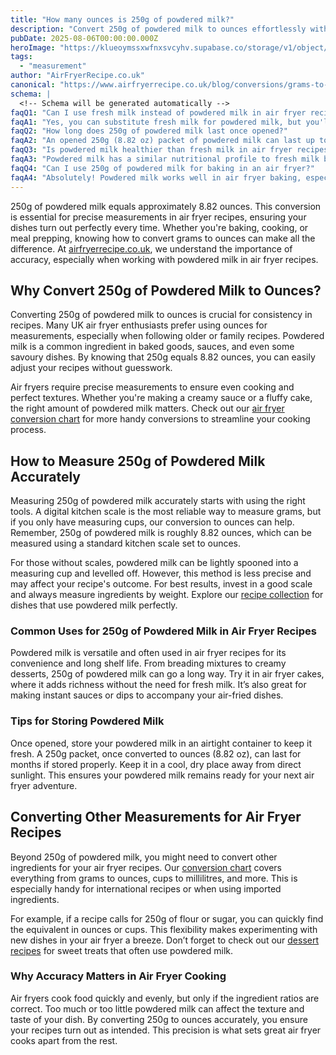 ```yaml
---
title: "How many ounces is 250g of powdered milk?"
description: "Convert 250g of powdered milk to ounces effortlessly with our simple guide. Perfect for air fryer recipes and precise measurements. Get accurate results now!"
pubDate: 2025-08-06T00:00:00.000Z
heroImage: "https://klueoymssxwfnxsvcyhv.supabase.co/storage/v1/object/public/Shmucket/how-many-ounces-is-250g-powdered-milk.webp"
tags:
  - "measurement"
author: "AirFryerRecipe.co.uk"
canonical: "https://www.airfryerrecipe.co.uk/blog/conversions/grams-to-ounces/how-many-ounces-is-250g-powdered-milk"
schema: |
  <!-- Schema will be generated automatically -->
faqQ1: "Can I use fresh milk instead of powdered milk in air fryer recipes?"
faqA1: "Yes, you can substitute fresh milk for powdered milk, but you'll need to adjust the quantities. Generally, 250g of powdered milk equals about 1 litre of fresh milk when reconstituted. For best results, refer to the specific recipe or our conversion guides at <a href=https://www.airfryerrecipe.co.uk>airfryerrecipe.co.uk</a>."
faqQ2: "How long does 250g of powdered milk last once opened?"
faqA2: "An opened 250g (8.82 oz) packet of powdered milk can last up to 3 months if stored in an airtight container in a cool, dry place. For maximum freshness, use it within a month and always check for any off smells or clumping before use."
faqQ3: "Is powdered milk healthier than fresh milk in air fryer recipes?"
faqA3: "Powdered milk has a similar nutritional profile to fresh milk but may lack some vitamins unless fortified. It’s a convenient option for air fryer recipes, especially for those who don’t use fresh milk often. However, fresh milk can offer a creamier texture in certain dishes."
faqQ4: "Can I use 250g of powdered milk for baking in an air fryer?"
faqA4: "Absolutely! Powdered milk works well in air fryer baking, especially for cakes, bread, and biscuits. Just ensure you reconstitute it properly or mix it evenly with dry ingredients. For inspiration, try our <a href=https://www.airfryerrecipe.co.uk/recipe-category/cakes>air fryer cake recipes</a> that use powdered milk."
---
```

<p>250g of powdered milk equals approximately 8.82 ounces. This conversion is essential for precise measurements in air fryer recipes, ensuring your dishes turn out perfectly every time. Whether you're baking, cooking, or meal prepping, knowing how to convert grams to ounces can make all the difference. At <a href=https://www.airfryerrecipe.co.uk>airfryerrecipe.co.uk</a>, we understand the importance of accuracy, especially when working with powdered milk in air fryer recipes.</p>

<h2>Why Convert 250g of Powdered Milk to Ounces?</h2>
<p>Converting 250g of powdered milk to ounces is crucial for consistency in recipes. Many UK air fryer enthusiasts prefer using ounces for measurements, especially when following older or family recipes. Powdered milk is a common ingredient in baked goods, sauces, and even some savoury dishes. By knowing that 250g equals 8.82 ounces, you can easily adjust your recipes without guesswork.</p>
<p>Air fryers require precise measurements to ensure even cooking and perfect textures. Whether you're making a creamy sauce or a fluffy cake, the right amount of powdered milk matters. Check out our <a href=https://www.airfryerrecipe.co.uk/air-fryer-conversion-chart>air fryer conversion chart</a> for more handy conversions to streamline your cooking process.</p>

<h2>How to Measure 250g of Powdered Milk Accurately</h2>
<p>Measuring 250g of powdered milk accurately starts with using the right tools. A digital kitchen scale is the most reliable way to measure grams, but if you only have measuring cups, our conversion to ounces can help. Remember, 250g of powdered milk is roughly 8.82 ounces, which can be measured using a standard kitchen scale set to ounces.</p>
<p>For those without scales, powdered milk can be lightly spooned into a measuring cup and levelled off. However, this method is less precise and may affect your recipe's outcome. For best results, invest in a good scale and always measure ingredients by weight. Explore our <a href=https://www.airfryerrecipe.co.uk/recipes>recipe collection</a> for dishes that use powdered milk perfectly.</p>

<h3>Common Uses for 250g of Powdered Milk in Air Fryer Recipes</h3>
<p>Powdered milk is versatile and often used in air fryer recipes for its convenience and long shelf life. From breading mixtures to creamy desserts, 250g of powdered milk can go a long way. Try it in air fryer cakes, where it adds richness without the need for fresh milk. It’s also great for making instant sauces or dips to accompany your air-fried dishes.</p>

<h3>Tips for Storing Powdered Milk</h3>
<p>Once opened, store your powdered milk in an airtight container to keep it fresh. A 250g packet, once converted to ounces (8.82 oz), can last for months if stored properly. Keep it in a cool, dry place away from direct sunlight. This ensures your powdered milk remains ready for your next air fryer adventure.</p>

<h2>Converting Other Measurements for Air Fryer Recipes</h2>
<p>Beyond 250g of powdered milk, you might need to convert other ingredients for your air fryer recipes. Our <a href=https://www.airfryerrecipe.co.uk/air-fryer-conversion-chart>conversion chart</a> covers everything from grams to ounces, cups to millilitres, and more. This is especially handy for international recipes or when using imported ingredients.</p>
<p>For example, if a recipe calls for 250g of flour or sugar, you can quickly find the equivalent in ounces or cups. This flexibility makes experimenting with new dishes in your air fryer a breeze. Don’t forget to check out our <a href=https://www.airfryerrecipe.co.uk/recipe-category/dessert>dessert recipes</a> for sweet treats that often use powdered milk.</p>

<h3>Why Accuracy Matters in Air Fryer Cooking</h3>
<p>Air fryers cook food quickly and evenly, but only if the ingredient ratios are correct. Too much or too little powdered milk can affect the texture and taste of your dish. By converting 250g to ounces accurately, you ensure your recipes turn out as intended. This precision is what sets great air fryer cooks apart from the rest.</p>
